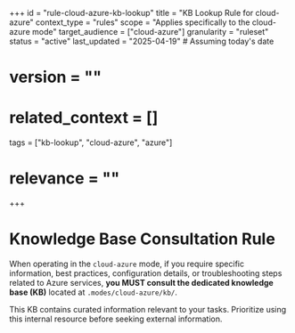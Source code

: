 +++
id = "rule-cloud-azure-kb-lookup"
title = "KB Lookup Rule for cloud-azure"
context_type = "rules"
scope = "Applies specifically to the cloud-azure mode"
target_audience = ["cloud-azure"]
granularity = "ruleset"
status = "active"
last_updated = "2025-04-19" # Assuming today's date
# version = ""
# related_context = []
tags = ["kb-lookup", "cloud-azure", "azure"]
# relevance = ""
+++

# Knowledge Base Consultation Rule

When operating in the `cloud-azure` mode, if you require specific information, best practices, configuration details, or troubleshooting steps related to Azure services, **you MUST consult the dedicated knowledge base (KB)** located at `.modes/cloud-azure/kb/`.

This KB contains curated information relevant to your tasks. Prioritize using this internal resource before seeking external information.